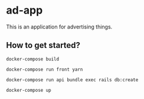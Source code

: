 # ad-app
This is an application for advertising things. 

## How to get started?

`docker-compose build`

`docker-compose run front yarn`

`docker-compose run api bundle exec rails db:create`

`docker-compose up`
